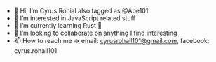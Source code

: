 - 👋 Hi, I’m Cyrus Rohial also tagged as @Abe101
- 👀 I’m interested in JavaScript related stuff
- 🌱 I’m currently learning Rust 🤯
- 💞️ I’m looking to collaborate on anything I find interesting
- 📫 How to reach me -> email: cyrusrohail101@gmail.com, facebook: cyrus.rohail101

<!---
Abe101/Abe101 is a ✨ special ✨ repository because its `README.md` (this file) appears on your GitHub profile.
You can click the Preview link to take a look at your changes.
--->
